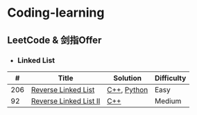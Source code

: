 
Coding-learning
======

## LeetCode & 剑指Offer

* ### Linked List

| # | Title | Solution | Difficulty |
|---| ----- | -------- | ---------- |
|206|[Reverse Linked List](https://leetcode-cn.com/problems/reverse-linked-list/)| [C++](./LinkedList/Reverse-Linked-List/ReverseLinkedList.cpp), [Python](./LinkedList/Reverse-Linked-List/ReverseLinkedList.py)|Easy|
|92|[Reverse Linked List II](https://leetcode-cn.com/problems/reverse-linked-list-ii/)|[C++](./LinkedList/Reverse-Linked-List-II/ReverseLinkedListII.cpp)|Medium|

